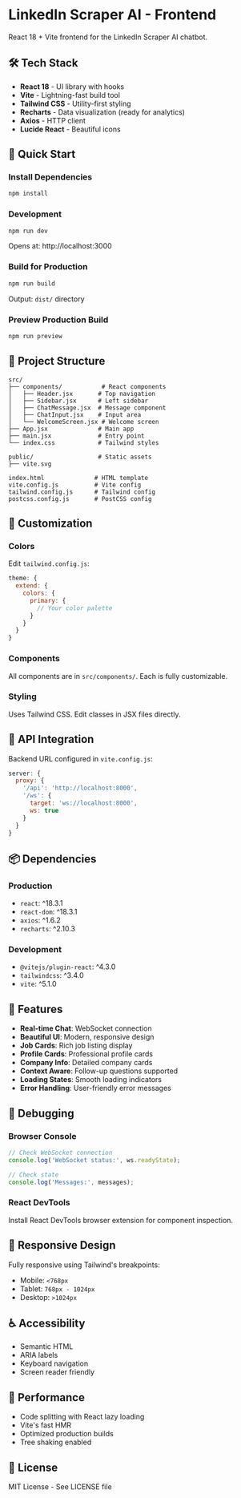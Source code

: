 # LinkedIn Scraper AI - Frontend

React 18 + Vite frontend for the LinkedIn Scraper AI chatbot.

## 🛠️ Tech Stack

- **React 18** - UI library with hooks
- **Vite** - Lightning-fast build tool
- **Tailwind CSS** - Utility-first styling
- **Recharts** - Data visualization (ready for analytics)
- **Axios** - HTTP client
- **Lucide React** - Beautiful icons

## 🚀 Quick Start

### Install Dependencies
```bash
npm install
```

### Development
```bash
npm run dev
```

Opens at: http://localhost:3000

### Build for Production
```bash
npm run build
```

Output: `dist/` directory

### Preview Production Build
```bash
npm run preview
```

## 📁 Project Structure

```
src/
├── components/           # React components
│   ├── Header.jsx       # Top navigation
│   ├── Sidebar.jsx      # Left sidebar
│   ├── ChatMessage.jsx  # Message component
│   ├── ChatInput.jsx    # Input area
│   └── WelcomeScreen.jsx # Welcome screen
├── App.jsx              # Main app
├── main.jsx             # Entry point
└── index.css            # Tailwind styles

public/                  # Static assets
├── vite.svg

index.html              # HTML template
vite.config.js          # Vite config
tailwind.config.js      # Tailwind config
postcss.config.js       # PostCSS config
```

## 🎨 Customization

### Colors
Edit `tailwind.config.js`:
```js
theme: {
  extend: {
    colors: {
      primary: {
        // Your color palette
      }
    }
  }
}
```

### Components
All components are in `src/components/`. Each is fully customizable.

### Styling
Uses Tailwind CSS. Edit classes in JSX files directly.

## 🔌 API Integration

Backend URL configured in `vite.config.js`:
```js
server: {
  proxy: {
    '/api': 'http://localhost:8000',
    '/ws': {
      target: 'ws://localhost:8000',
      ws: true
    }
  }
}
```

## 📦 Dependencies

### Production
- `react`: ^18.3.1
- `react-dom`: ^18.3.1
- `axios`: ^1.6.2
- `recharts`: ^2.10.3

### Development
- `@vitejs/plugin-react`: ^4.3.0
- `tailwindcss`: ^3.4.0
- `vite`: ^5.1.0

## 🎯 Features

- **Real-time Chat**: WebSocket connection
- **Beautiful UI**: Modern, responsive design
- **Job Cards**: Rich job listing display
- **Profile Cards**: Professional profile cards
- **Company Info**: Detailed company cards
- **Context Aware**: Follow-up questions supported
- **Loading States**: Smooth loading indicators
- **Error Handling**: User-friendly error messages

## 🐛 Debugging

### Browser Console
```javascript
// Check WebSocket connection
console.log('WebSocket status:', ws.readyState);

// Check state
console.log('Messages:', messages);
```

### React DevTools
Install React DevTools browser extension for component inspection.

## 📱 Responsive Design

Fully responsive using Tailwind's breakpoints:
- Mobile: `<768px`
- Tablet: `768px - 1024px`
- Desktop: `>1024px`

## ♿ Accessibility

- Semantic HTML
- ARIA labels
- Keyboard navigation
- Screen reader friendly

## 🚀 Performance

- Code splitting with React lazy loading
- Vite's fast HMR
- Optimized production builds
- Tree shaking enabled

## 📄 License

MIT License - See LICENSE file

